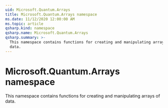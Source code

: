 ```yaml
---
uid: Microsoft.Quantum.Arrays
title: Microsoft.Quantum.Arrays namespace
ms.date: 11/12/2020 12:00:00 AM
ms.topic: article
qsharp.kind: namespace
qsharp.name: Microsoft.Quantum.Arrays
qsharp.summary: >-
  This namespace contains functions for creating and manipulating arrays of
  data.
---
```


# Microsoft.Quantum.Arrays namespace

This namespace contains functions for creating and manipulating arrays ofdata.

